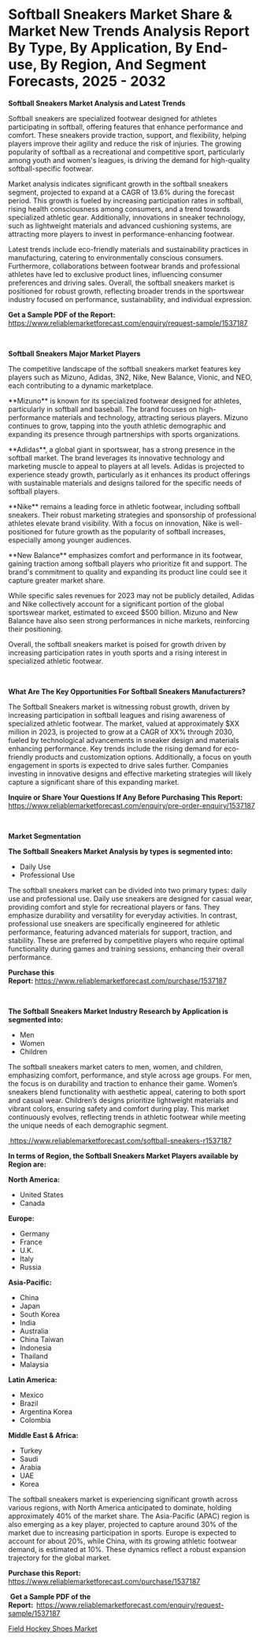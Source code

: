 <p><h1>Softball Sneakers Market Share & Market New Trends Analysis Report By Type, By Application, By End-use, By Region, And Segment Forecasts, 2025 - 2032</h1></p><p><strong>Softball Sneakers Market Analysis and Latest Trends</strong></p>
<p><p>Softball sneakers are specialized footwear designed for athletes participating in softball, offering features that enhance performance and comfort. These sneakers provide traction, support, and flexibility, helping players improve their agility and reduce the risk of injuries. The growing popularity of softball as a recreational and competitive sport, particularly among youth and women's leagues, is driving the demand for high-quality softball-specific footwear.</p><p>Market analysis indicates significant growth in the softball sneakers segment, projected to expand at a CAGR of 13.6% during the forecast period. This growth is fueled by increasing participation rates in softball, rising health consciousness among consumers, and a trend towards specialized athletic gear. Additionally, innovations in sneaker technology, such as lightweight materials and advanced cushioning systems, are attracting more players to invest in performance-enhancing footwear.</p><p>Latest trends include eco-friendly materials and sustainability practices in manufacturing, catering to environmentally conscious consumers. Furthermore, collaborations between footwear brands and professional athletes have led to exclusive product lines, influencing consumer preferences and driving sales. Overall, the softball sneakers market is positioned for robust growth, reflecting broader trends in the sportswear industry focused on performance, sustainability, and individual expression.</p></p>
<p><strong>Get a Sample PDF of the Report:&nbsp;</strong> <a href="https://www.reliablemarketforecast.com/enquiry/request-sample/1537187?utm_campaign=2308&utm_medium=2&utm_source=Github&utm_content=ia&utm_term=05042025&utm_id=softball-sneakers">https://www.reliablemarketforecast.com/enquiry/request-sample/1537187</a></p>
<p>&nbsp;</p>
<p><strong>Softball Sneakers Major Market Players</strong></p>
<p><p>The competitive landscape of the softball sneakers market features key players such as Mizuno, Adidas, 3N2, Nike, New Balance, Vionic, and NEO, each contributing to a dynamic marketplace.</p><p>**Mizuno** is known for its specialized footwear designed for athletes, particularly in softball and baseball. The brand focuses on high-performance materials and technology, attracting serious players. Mizuno continues to grow, tapping into the youth athletic demographic and expanding its presence through partnerships with sports organizations.</p><p>**Adidas**, a global giant in sportswear, has a strong presence in the softball market. The brand leverages its innovative technology and marketing muscle to appeal to players at all levels. Adidas is projected to experience steady growth, particularly as it enhances its product offerings with sustainable materials and designs tailored for the specific needs of softball players.</p><p>**Nike** remains a leading force in athletic footwear, including softball sneakers. Their robust marketing strategies and sponsorship of professional athletes elevate brand visibility. With a focus on innovation, Nike is well-positioned for future growth as the popularity of softball increases, especially among younger audiences.</p><p>**New Balance** emphasizes comfort and performance in its footwear, gaining traction among softball players who prioritize fit and support. The brand's commitment to quality and expanding its product line could see it capture greater market share.</p><p>While specific sales revenues for 2023 may not be publicly detailed, Adidas and Nike collectively account for a significant portion of the global sportswear market, estimated to exceed $500 billion. Mizuno and New Balance have also seen strong performances in niche markets, reinforcing their positioning.</p><p>Overall, the softball sneakers market is poised for growth driven by increasing participation rates in youth sports and a rising interest in specialized athletic footwear.</p></p>
<p>&nbsp;</p>
<p><strong>What Are The Key Opportunities For Softball Sneakers Manufacturers?</strong></p>
<p><p>The Softball Sneakers market is witnessing robust growth, driven by increasing participation in softball leagues and rising awareness of specialized athletic footwear. The market, valued at approximately $XX million in 2023, is projected to grow at a CAGR of XX% through 2030, fueled by technological advancements in sneaker design and materials enhancing performance. Key trends include the rising demand for eco-friendly products and customization options. Additionally, a focus on youth engagement in sports is expected to drive sales further. Companies investing in innovative designs and effective marketing strategies will likely capture a significant share of this expanding market.</p></p>
<p><strong>Inquire or Share Your Questions If Any Before Purchasing This Report:</strong> <a href="https://www.reliablemarketforecast.com/enquiry/pre-order-enquiry/1537187?utm_campaign=2308&utm_medium=2&utm_source=Github&utm_content=ia&utm_term=05042025&utm_id=softball-sneakers">https://www.reliablemarketforecast.com/enquiry/pre-order-enquiry/1537187</a></p>
<p>&nbsp;</p>
<p><strong>Market Segmentation</strong></p>
<p><strong>The Softball Sneakers Market Analysis by types is segmented into:</strong></p>
<p><ul><li>Daily Use</li><li>Professional Use</li></ul></p>
<p><p>The softball sneakers market can be divided into two primary types: daily use and professional use. Daily use sneakers are designed for casual wear, providing comfort and style for recreational players or fans. They emphasize durability and versatility for everyday activities. In contrast, professional use sneakers are specifically engineered for athletic performance, featuring advanced materials for support, traction, and stability. These are preferred by competitive players who require optimal functionality during games and training sessions, enhancing their overall performance.</p></p>
<p><strong>Purchase this Report:&nbsp;</strong><a href="https://www.reliablemarketforecast.com/purchase/1537187?utm_campaign=2308&utm_medium=2&utm_source=Github&utm_content=ia&utm_term=05042025&utm_id=softball-sneakers">https://www.reliablemarketforecast.com/purchase/1537187</a></p>
<p>&nbsp;</p>
<p><strong>The Softball Sneakers Market Industry Research by Application is segmented into:</strong></p>
<p><ul><li>Men</li><li>Women</li><li>Children</li></ul></p>
<p><p>The softball sneakers market caters to men, women, and children, emphasizing comfort, performance, and style across age groups. For men, the focus is on durability and traction to enhance their game. Women’s sneakers blend functionality with aesthetic appeal, catering to both sport and casual wear. Children’s designs prioritize lightweight materials and vibrant colors, ensuring safety and comfort during play. This market continuously evolves, reflecting trends in athletic footwear while meeting the unique needs of each demographic segment.</p></p>
<p><a href="https://www.reliablemarketforecast.com/softball-sneakers-r1537187?utm_campaign=2308&utm_medium=2&utm_source=Github&utm_content=ia&utm_term=05042025&utm_id=softball-sneakers">&nbsp;https://www.reliablemarketforecast.com/softball-sneakers-r1537187</a></p>
<p><strong>In terms of Region, the Softball Sneakers Market Players available by Region are:</strong></p>
<p>
    <p> <strong> North America: </strong>
        <ul>
            <li>United States</li>
            <li>Canada</li>
        </ul>
        </p> 
    <p> <strong> Europe: </strong>
        <ul>
            <li>Germany</li>
            <li>France</li>
            <li>U.K.</li>
            <li>Italy</li>
            <li>Russia</li>
        </ul>
        </p> 
    <p> <strong> Asia-Pacific: </strong>
        <ul>
            <li>China</li>
            <li>Japan</li>
            <li>South Korea</li>
            <li>India</li>
            <li>Australia</li>
            <li>China Taiwan</li>
            <li>Indonesia</li>
            <li>Thailand</li>
            <li>Malaysia</li>
        </ul>
        </p> 
    <p> <strong> Latin America: </strong>
        <ul>
            <li>Mexico</li>
            <li>Brazil</li>
            <li>Argentina Korea</li>
            <li>Colombia</li>
        </ul>
        </p> 
    <p> <strong> Middle East & Africa: </strong>
        <ul>
            <li>Turkey</li>
            <li>Saudi</li>
            <li>Arabia</li>
            <li>UAE</li>
            <li>Korea</li>
        </ul>
    </p>
    </p>
<p><p>The softball sneakers market is experiencing significant growth across various regions, with North America anticipated to dominate, holding approximately 40% of the market share. The Asia-Pacific (APAC) region is also emerging as a key player, projected to capture around 30% of the market due to increasing participation in sports. Europe is expected to account for about 20%, while China, with its growing athletic footwear demand, is estimated at 10%. These dynamics reflect a robust expansion trajectory for the global market.</p></p>
<p><strong>Purchase this Report: </strong><a href="https://www.reliablemarketforecast.com/purchase/1537187?utm_campaign=2308&utm_medium=2&utm_source=Github&utm_content=ia&utm_term=05042025&utm_id=softball-sneakers">https://www.reliablemarketforecast.com/purchase/1537187</a></p>
<p>&nbsp;<strong>Get a Sample PDF of the Report:&nbsp;&nbsp;</strong><a href="https://www.reliablemarketforecast.com/enquiry/request-sample/1537187?utm_campaign=2308&utm_medium=2&utm_source=Github&utm_content=ia&utm_term=05042025&utm_id=softball-sneakers">https://www.reliablemarketforecast.com/enquiry/request-sample/1537187</a></p>
<p><strong></strong></p>
<p><p><a href="https://github.com/leopardmicheal7019/Market-Research-Report-List-1/blob/main/field-hockey-shoes-market.md?utm_campaign=2308&utm_medium=2&utm_source=Github&utm_content=ia&utm_term=05042025&utm_id=softball-sneakers">Field Hockey Shoes Market</a></p></p>